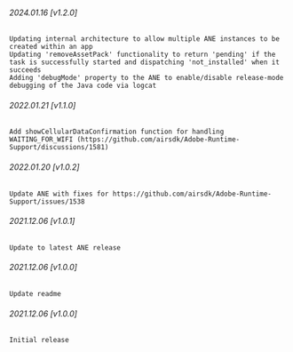 ###### 2024.01.16 [v1.2.0]

```
Updating internal architecture to allow multiple ANE instances to be created within an app
Updating 'removeAssetPack' functionality to return 'pending' if the task is successfully started and dispatching 'not_installed' when it succeeds
Adding 'debugMode' property to the ANE to enable/disable release-mode debugging of the Java code via logcat
```

###### 2022.01.21 [v1.1.0]

```
Add showCellularDataConfirmation function for handling WAITING_FOR_WIFI (https://github.com/airsdk/Adobe-Runtime-Support/discussions/1581)
```

###### 2022.01.20 [v1.0.2]

```
Update ANE with fixes for https://github.com/airsdk/Adobe-Runtime-Support/issues/1538
```

###### 2021.12.06 [v1.0.1]

```
Update to latest ANE release
```

###### 2021.12.06 [v1.0.0]

```
Update readme
```

###### 2021.12.06 [v1.0.0]

```
Initial release
```

